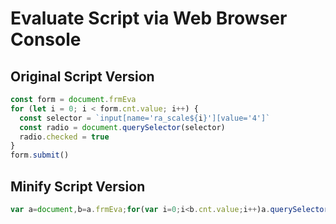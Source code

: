 # Evaluate Script via Web Browser Console

## Original Script Version

```javascript
const form = document.frmEva
for (let i = 0; i < form.cnt.value; i++) {
  const selector = `input[name='ra_scale${i}'][value='4']`
  const radio = document.querySelector(selector)
  radio.checked = true
}
form.submit()
```

## Minify Script Version

```javascript
var a=document,b=a.frmEva;for(var i=0;i<b.cnt.value;i++)a.querySelector("input[name='ra_scale"+i+"'][value='4']").checked=!0;b.submit();
```
